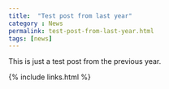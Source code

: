 ```yaml
---
title:  "Test post from last year"
category : News
permalink: test-post-from-last-year.html
tags: [news]
---
```


This is just a test post from the previous year.

{% include links.html %}
